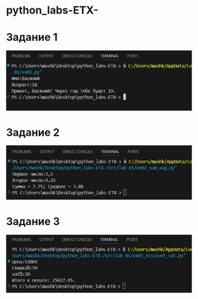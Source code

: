 # python_labs-ETX-

# Задание 1
![Простая программа: Привет/Возраст/Возраст через год](/images/lab%2001/img01.png)


# Задание 2
![Программа подсчёта суммы,среднее значение(Программа написана для вещественных чисел, без разницы на <,>) и <.>](/images/lab%2001/img02.png)


# Задание 3
![Думаю все ходили в магазин, так что это простая программа подсчета итоговой суммы,которая учитывает ценник, скидку и НДС](/images/lab%2001/img03.png)


